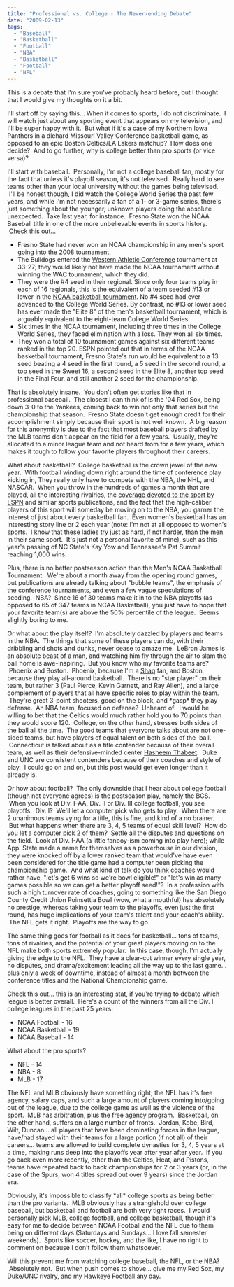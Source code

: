 ```yaml
---
title: "Professional vs. College - The Never-ending Debate"
date: "2009-02-13"
tags:
  - "Baseball"
  - "Basketball"
  - "Football"
  - "NBA"
  - "Basketball"
  - "Football"
  - "NFL"
---
```


This is a debate that I'm sure you've probably heard before, but I thought that I would give my thoughts on it a bit.

I'll start off by saying this... When it comes to sports, I do not discriminate.  I will watch just about any sporting event that appears on my television, and I'll be super happy with it.  But what if it's a case of my Northern Iowa Panthers in a diehard Missouri Valley Conference basketball game, as opposed to an epic Boston Celtics/LA Lakers matchup?  How does one decide?  And to go further, why is college better than pro sports (or vice versa)?

I'll start with baseball.  Personally, I'm not a college baseball fan, mostly for the fact that unless it's playoff season, it's not televised.  Really hard to see teams other than your local university without the games being televised.  I'll be honest though, I did watch the College World Series the past few years, and while I'm not necessarily a fan of a 1- or 3-game series, there's just something about the younger, unknown players doing the absolute unexpected.  Take last year, for instance.  Fresno State won the NCAA Baseball title in one of the more unbelievable events in sports history.  [Check this out...](http://en.wikipedia.org/wiki/Fresno_State_Bulldogs_baseball)

- Fresno State had never won an NCAA championship in any men's sport going into the 2008 tournament.
- The Bulldogs entered the [Western Athletic Conference](http://en.wikipedia.org/wiki/Western_Athletic_Conference "Western Athletic Conference") tournament at 33-27; they would likely not have made the NCAA tournament without winning the WAC tournament, which they did.
- They were the #4 seed in their regional. Since only four teams play in each of 16 regionals, this is the equivalent of a team seeded #13 or lower in the [NCAA basketball tournament](http://en.wikipedia.org/wiki/NCAA_Men%27s_Division_I_Basketball_Championship "NCAA Men's Division I Basketball Championship"). No #4 seed had ever advanced to the College World Series. By contrast, no #13 or lower seed has ever made the "Elite 8" of the men's basketball tournament, which is arguably equivalent to the eight-team College World Series.
- Six times in the NCAA tournament, including three times in the College World Series, they faced elimination with a loss. They won all six times.
- They won a total of 10 tournament games against six different teams ranked in the top 20. ESPN pointed out that in terms of the NCAA basketball tournament, Fresno State's run would be equivalent to a 13 seed beating a 4 seed in the first round, a 5 seed in the second round, a top seed in the Sweet 16, a second seed in the Elite 8, another top seed in the Final Four, and still another 2 seed for the championship.

That is absolutely insane.  You don't often get stories like that in professional baseball.  The closest I can think of is the '04 Red Sox, being down 3-0 to the Yankees, coming back to win not only that series but the championship that season.  Fresno State doesn't get enough credit for their accomplishment simply because their sport is not well known.  A big reason for this anonymity is due to the fact that most baseball players drafted by the MLB teams don't appear on the field for a few years.  Usually, they're allocated to a minor league team and not heard from for a few years, which makes it tough to follow your favorite players throughout their careers.

What about basketball?  College basketball is the crown jewel of the new year.  With football winding down right around the time of conference play kicking in, They really only have to compete with the NBA, the NHL, and NASCAR.  When you throw in the hundreds of games a month that are played, all the interesting rivalries, the [coverage devoted to the sport by ESPN](http://espn.go.com/mens-college-basketball/) and similar sports publications, and the fact that the high-caliber players of this sport will someday be moving on to the NBA, you garner the interest of just about every basketball fan.  Even women's basketball has an interesting story line or 2 each year (note: I'm not at all opposed to women's sports.  I know that these ladies try just as hard, if not harder, than the men in their same sport.  It's just not a personal favorite of mine), such as this year's passing of NC State's Kay Yow and Tennessee's Pat Summit reaching 1,000 wins.

Plus, there is no better postseason action than the Men's NCAA Basketball Tournament.  We're about a month away from the opening round games, but publications are already talking about "bubble teams", the emphasis of the conference tournaments, and even a few vague speculations of seeding.  NBA?  Since 16 of 30 teams make it in to the NBA playoffs (as opposed to 65 of 347 teams in NCAA Basketball), you just have to hope that your favorite team(s) are above the 50% percentile of the league.  Seems slightly boring to me.

Or what about the play itself?  I'm absolutely dazzled by players and teams in the NBA.  The things that some of these players can do, with their dribbling and shots and dunks, never cease to amaze me.  LeBron James is an absolute beast of a man, and watching him fly through the air to slam the ball home is awe-inspiring.  But you know who my favorite teams are?  Phoenix and Boston.  Phoenix, because I'm a [Shaq](http://en.wikipedia.org/wiki/Shaquille_O'Neal) fan, and Boston, because they play all-around basketball.  There is no "star player" on their team, but rather 3 (Paul Pierce, Kevin Garnett, and Ray Allen), and a large complement of players that all have specific roles to play within the team.  They're great 3-point shooters, good on the block, and \*gasp\* they play defense.  An NBA team, focused on defense?  Unheard of.  I would be willing to bet that the Celtics would much rather hold you to 70 points than they would score 120.  College, on the other hand, stresses both sides of the ball all the time.  The good teams that everyone talks about are not one-sided teams, but have players of equal talent on both sides of the  ball.  Connecticut is talked about as a title contender because of their overall team, as well as their defensive-minded center [Hasheem Thabeet](http://en.wikipedia.org/wiki/Hasheem_Thabeet).  Duke and UNC are consistent contenders because of their coaches and style of play.  I could go on and on, but this post would get even longer than it already is.

Or how about football?  The only downside that I hear about college football (though not everyone agrees) is the postseason play, namely the BCS.  When you look at Div. I-AA, Div. II or Div. III college football, you see playoffs.  Div. I?  We'll let a computer pick who gets to play.  When there are 2 unanimous teams vying for a title, this is fine, and kind of a no brainer.  But what happens when there are 3, 4, 5 teams of equal skill level?  How do you let a computer pick 2 of them?  Settle all the disputes and questions on the field.  Look at Div. I-AA (a little fanboy-ism coming into play here); while App. State made a name for themselves as a powerhouse in our division, they were knocked off by a lower ranked team that would've have even been considered for the title game had a computer been picking the championship game.  And what kind of talk do you think coaches would rather have, "let's get 6 wins so we're bowl eligible!" or "let's win as many games possible so we can get a better playoff seed!"?  In a profession with such a high turnover rate of coaches, going to something like the San Diego County Credit Union Poinsettia Bowl (wow, what a mouthful) has absolutely no prestige, whereas taking your team to the playoffs, even just the first round, has huge implications of your team's talent and your coach's ability.  The NFL gets it right.  Playoffs are the way to go.

The same thing goes for football as it does for basketball... tons of teams, tons of rivalries, and the potential of your great players moving on to the NFL make both sports extremely popular.  In this case, though, I'm actually giving the edge to the NFL.  They have a clear-cut winner every single year, no disputes, and drama/excitement leading all the way up to the last game... plus only a week of downtime, instead of almost a month between the conference titles and the National Championship game.

Check this out... this is an interesting stat, if you're trying to debate which league is better overall.  Here's a count of the winners from all the Div. I college leagues in the past 25 years:

- NCAA Football - 16
- NCAA Basketball - 19
- NCAA Baseball - 14

What about the pro sports?

- NFL - 14
- NBA - 8
- MLB - 17

The NFL and MLB obviously have something right; the NFL has it's free agency, salary caps, and such a large amount of players coming into/going out of the league, due to the college game as well as the violence of the sport.  MLB has arbitration, plus the free agency program.  Basketball, on the other hand, suffers on a large number of fronts.  Jordan, Kobe, Bird, Wilt, Duncan... all players that have been dominating forces in the league, have/had stayed with their teams for a large portion (if not all) of their careers... teams are allowed to build complete dynasties for 3, 4, 5 years at a time, making runs deep into the playoffs year after year after year.  If you go back even more recently, other than the Celtics, Heat, and Pistons, teams have repeated back to back championships for 2 or 3 years (or, in the case of the Spurs, won 4 titles spread out over 9 years) since the Jordan era.

Obviously, it's impossible to classify \*all\* college sports as being better than the pro variants.  MLB obviously has a stranglehold over college baseball, but basketball and football are both very tight races.  I would personally pick MLB, college football, and college basketball, though it's easy for me to decide between NCAA Football and the NFL due to them being on different days (Saturdays and Sundays... I love fall semester weekends).  Sports like soccer, hockey, and the like, I have no right to comment on because I don't follow them whatsoever.

Will this prevent me from watching college baseball, the NFL, or the NBA?  Absolutely not.  But when push comes to shove... give me my Red Sox, my Duke/UNC rivalry, and my Hawkeye Football any day.

